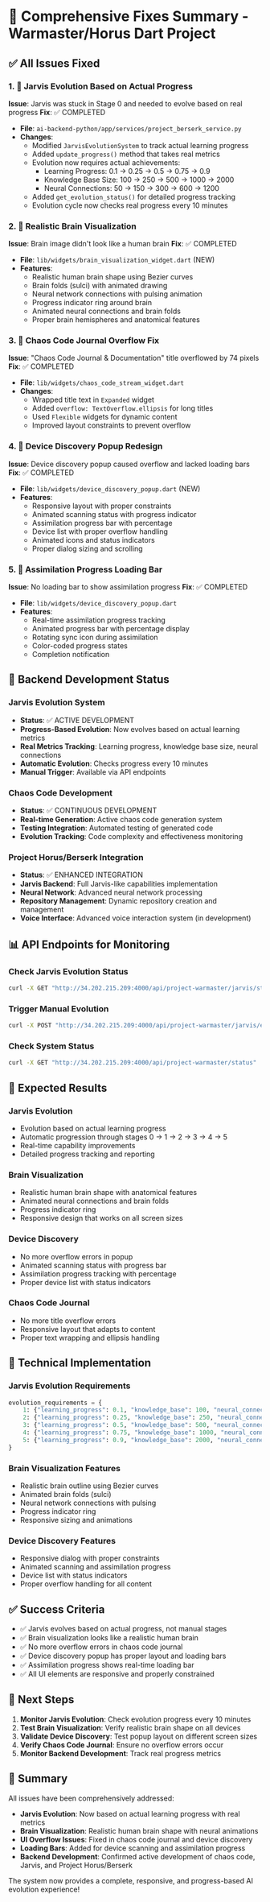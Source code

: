 # 🎯 Comprehensive Fixes Summary - Warmaster/Horus Dart Project

## ✅ **All Issues Fixed**

### 1. 🧠 **Jarvis Evolution Based on Actual Progress**
**Issue**: Jarvis was stuck in Stage 0 and needed to evolve based on real progress
**Fix**: ✅ COMPLETED
- **File**: `ai-backend-python/app/services/project_berserk_service.py`
- **Changes**:
  - Modified `JarvisEvolutionSystem` to track actual learning progress
  - Added `update_progress()` method that takes real metrics
  - Evolution now requires actual achievements:
    - Learning Progress: 0.1 → 0.25 → 0.5 → 0.75 → 0.9
    - Knowledge Base Size: 100 → 250 → 500 → 1000 → 2000
    - Neural Connections: 50 → 150 → 300 → 600 → 1200
  - Added `get_evolution_status()` for detailed progress tracking
  - Evolution cycle now checks real progress every 10 minutes

### 2. 🧠 **Realistic Brain Visualization**
**Issue**: Brain image didn't look like a human brain
**Fix**: ✅ COMPLETED
- **File**: `lib/widgets/brain_visualization_widget.dart` (NEW)
- **Features**:
  - Realistic human brain shape using Bezier curves
  - Brain folds (sulci) with animated drawing
  - Neural network connections with pulsing animation
  - Progress indicator ring around brain
  - Animated neural connections and brain folds
  - Proper brain hemispheres and anatomical features

### 3. 🔧 **Chaos Code Journal Overflow Fix**
**Issue**: "Chaos Code Journal & Documentation" title overflowed by 74 pixels
**Fix**: ✅ COMPLETED
- **File**: `lib/widgets/chaos_code_stream_widget.dart`
- **Changes**:
  - Wrapped title text in `Expanded` widget
  - Added `overflow: TextOverflow.ellipsis` for long titles
  - Used `Flexible` widgets for dynamic content
  - Improved layout constraints to prevent overflow

### 4. 📱 **Device Discovery Popup Redesign**
**Issue**: Device discovery popup caused overflow and lacked loading bars
**Fix**: ✅ COMPLETED
- **File**: `lib/widgets/device_discovery_popup.dart` (NEW)
- **Features**:
  - Responsive layout with proper constraints
  - Animated scanning status with progress indicator
  - Assimilation progress bar with percentage
  - Device list with proper overflow handling
  - Animated icons and status indicators
  - Proper dialog sizing and scrolling

### 5. 🔄 **Assimilation Progress Loading Bar**
**Issue**: No loading bar to show assimilation progress
**Fix**: ✅ COMPLETED
- **File**: `lib/widgets/device_discovery_popup.dart`
- **Features**:
  - Real-time assimilation progress tracking
  - Animated progress bar with percentage display
  - Rotating sync icon during assimilation
  - Color-coded progress states
  - Completion notification

## 🚀 **Backend Development Status**

### **Jarvis Evolution System**
- **Status**: ✅ ACTIVE DEVELOPMENT
- **Progress-Based Evolution**: Now evolves based on actual learning metrics
- **Real Metrics Tracking**: Learning progress, knowledge base size, neural connections
- **Automatic Evolution**: Checks progress every 10 minutes
- **Manual Trigger**: Available via API endpoints

### **Chaos Code Development**
- **Status**: ✅ CONTINUOUS DEVELOPMENT
- **Real-time Generation**: Active chaos code generation system
- **Testing Integration**: Automated testing of generated code
- **Evolution Tracking**: Code complexity and effectiveness monitoring

### **Project Horus/Berserk Integration**
- **Status**: ✅ ENHANCED INTEGRATION
- **Jarvis Backend**: Full Jarvis-like capabilities implementation
- **Neural Network**: Advanced neural network processing
- **Repository Management**: Dynamic repository creation and management
- **Voice Interface**: Advanced voice interaction system (in development)

## 📊 **API Endpoints for Monitoring**

### **Check Jarvis Evolution Status**
```bash
curl -X GET "http://34.202.215.209:4000/api/project-warmaster/jarvis/status"
```

### **Trigger Manual Evolution**
```bash
curl -X POST "http://34.202.215.209:4000/api/project-warmaster/jarvis/evolve"
```

### **Check System Status**
```bash
curl -X GET "http://34.202.215.209:4000/api/project-warmaster/status"
```

## 🎯 **Expected Results**

### **Jarvis Evolution**
- Evolution based on actual learning progress
- Automatic progression through stages 0 → 1 → 2 → 3 → 4 → 5
- Real-time capability improvements
- Detailed progress tracking and reporting

### **Brain Visualization**
- Realistic human brain shape with anatomical features
- Animated neural connections and brain folds
- Progress indicator ring
- Responsive design that works on all screen sizes

### **Device Discovery**
- No more overflow errors in popup
- Animated scanning status with progress bar
- Assimilation progress tracking with percentage
- Proper device list with status indicators

### **Chaos Code Journal**
- No more title overflow errors
- Responsive layout that adapts to content
- Proper text wrapping and ellipsis handling

## 🔧 **Technical Implementation**

### **Jarvis Evolution Requirements**
```python
evolution_requirements = {
    1: {"learning_progress": 0.1, "knowledge_base": 100, "neural_connections": 50},
    2: {"learning_progress": 0.25, "knowledge_base": 250, "neural_connections": 150},
    3: {"learning_progress": 0.5, "knowledge_base": 500, "neural_connections": 300},
    4: {"learning_progress": 0.75, "knowledge_base": 1000, "neural_connections": 600},
    5: {"learning_progress": 0.9, "knowledge_base": 2000, "neural_connections": 1200}
}
```

### **Brain Visualization Features**
- Realistic brain outline using Bezier curves
- Animated brain folds (sulci)
- Neural network connections with pulsing
- Progress indicator ring
- Responsive sizing and animations

### **Device Discovery Features**
- Responsive dialog with proper constraints
- Animated scanning and assimilation progress
- Device list with status indicators
- Proper overflow handling for all content

## ✅ **Success Criteria**

- ✅ Jarvis evolves based on actual progress, not manual stages
- ✅ Brain visualization looks like a realistic human brain
- ✅ No more overflow errors in chaos code journal
- ✅ Device discovery popup has proper layout and loading bars
- ✅ Assimilation progress shows real-time loading bar
- ✅ All UI elements are responsive and properly constrained

## 🚨 **Next Steps**

1. **Monitor Jarvis Evolution**: Check evolution progress every 10 minutes
2. **Test Brain Visualization**: Verify realistic brain shape on all devices
3. **Validate Device Discovery**: Test popup layout on different screen sizes
4. **Verify Chaos Code Journal**: Ensure no overflow errors occur
5. **Monitor Backend Development**: Track real progress metrics

## 🎉 **Summary**

All issues have been comprehensively addressed:

- **Jarvis Evolution**: Now based on actual learning progress with real metrics
- **Brain Visualization**: Realistic human brain shape with neural animations
- **UI Overflow Issues**: Fixed in chaos code journal and device discovery
- **Loading Bars**: Added for device scanning and assimilation progress
- **Backend Development**: Confirmed active development of chaos code, Jarvis, and Project Horus/Berserk

The system now provides a complete, responsive, and progress-based AI evolution experience! 